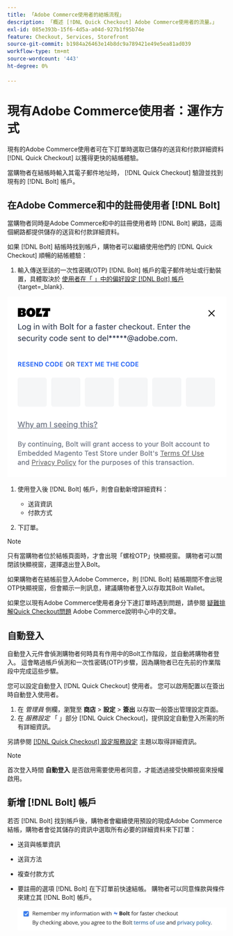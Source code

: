```yaml
---
title: 「Adobe Commerce使用者的結帳流程」
description: 「概述 [!DNL Quick Checkout] Adobe Commerce使用者的流量。」
exl-id: 085e393b-15f6-4d5a-a04d-927b1f95b74e
feature: Checkout, Services, Storefront
source-git-commit: b1984a26463e14b8dc9a789421e49e5ea81ad039
workflow-type: tm+mt
source-wordcount: '443'
ht-degree: 0%

---
```


# 現有Adobe Commerce使用者：運作方式

現有的Adobe Commerce使用者可在下訂單時選取已儲存的送貨和付款詳細資料 [!DNL Quick Checkout] 以獲得更快的結帳體驗。

當購物者在結帳時輸入其電子郵件地址時， [!DNL Quick Checkout] 驗證並找到現有的 [!DNL Bolt] 帳戶。

## 在Adobe Commerce和中的註冊使用者 [!DNL Bolt]

當購物者同時是Adobe Commerce和中的註冊使用者時 [!DNL Bolt] 網路，這兩個網路都提供儲存的送貨和付款詳細資料。

如果 [!DNL Bolt] 結帳時找到帳戶，購物者可以繼續使用他們的 [!DNL Quick Checkout] 順暢的結帳體驗：

1. 輸入傳送至該的一次性密碼(OTP) [!DNL Bolt] 帳戶的電子郵件地址或行動裝置，具體取決於 [使用者在「 」中的偏好設定 [!DNL Bolt] 帳戶](https://help.bolt.com/shoppers/account/account-settings/#how-to-set-preferred-login-method){target=_blank}.

![OTP快顯視窗](assets/new-logo-otp-email.png)

1. 使用登入後 [!DNL Bolt] 帳戶，則會自動新增詳細資料：

   - 送貨資訊
   - 付款方式

1. 下訂單。

>[!NOTE]
>
> 只有當購物者位於結帳頁面時，才會出現「螺栓OTP」快顯視窗。 購物者可以關閉該快顯視窗，選擇退出登入Bolt。

如果購物者在結帳前登入Adobe Commerce，則 [!DNL Bolt] 結帳期間不會出現OTP快顯視窗，但會顯示一則訊息，建議購物者登入以存取其Bolt Wallet。

如果您以現有Adobe Commerce使用者身分下達訂單時遇到問題，請參閱 [疑難排解Quick Checkout問題](https://experienceleague.adobe.com/docs/commerce-knowledge-base/kb/troubleshooting/miscellaneous/quick-checkout-issues.html) Adobe Commerce說明中心中的文章。

## 自動登入

自動登入元件會偵測購物者何時具有作用中的Bolt工作階段，並自動將購物者登入。 這會略過帳戶偵測和一次性密碼(OTP)步驟，因為購物者已在先前的作業階段中完成這些步驟。

您可以設定自動登入 [!DNL Quick Checkout] 使用者。 您可以啟用配置以在簽出時自動登入使用者。

1. 在 _管理員_ 側欄，瀏覽至 **商店** > **設定** > **簽出** 以存取一般簽出管理設定頁面。
1. 在 _服務設定_ 「 」部分 [!DNL Quick Checkout]，提供設定自動登入所需的所有詳細資訊。

另請參閱 [[!DNL Quick Checkout] 設定服務設定](../quick-checkout/onboarding.md#configure-service-settings) 主題以取得詳細資訊。

>[!NOTE]
>
> 首次登入時間 **自動登入** 是否啟用需要使用者同意，才能透過接受快顯視窗來授權啟用。

## 新增 [!DNL Bolt] 帳戶

若否 [!DNL Bolt] 找到帳戶後，購物者會繼續使用預設的現成Adobe Commerce結帳，購物者會從其儲存的資訊中選取所有必要的詳細資料來下訂單：

- 送貨與帳單資訊
- 送貨方法
- 複查付款方式
- 要註冊的選項 [!DNL Bolt] 在下訂單前快速結帳。 購物者可以同意條款與條件來建立其 [!DNL Bolt] 帳戶。

  ![記住 [!DNL Bolt]](assets/checkbox-remember-bolt.png)
